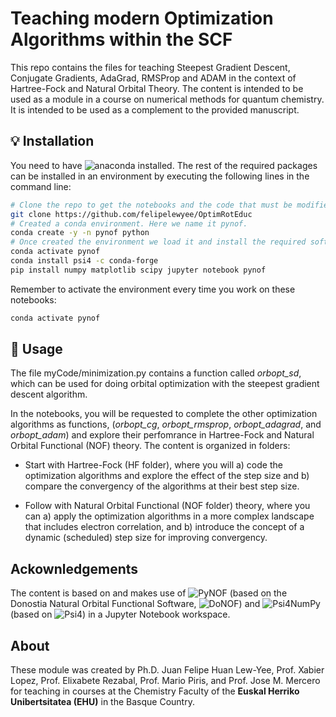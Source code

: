 # Teaching modern Optimization Algorithms within the SCF
This repo contains the files for teaching Steepest Gradient Descent, Conjugate Gradients, AdaGrad, RMSProp and ADAM in the context of Hartree-Fock and Natural Orbital Theory. The content is intended to be used as a module in a course on numerical methods for quantum chemistry. It is intended to be used as a complement to the provided manuscript.

## 💡 Installation

You need to have ![anaconda](https://www.anaconda.com/) installed. The rest of the required packages can be installed in an environment by executing the following lines in the command line:

```bash
# Clone the repo to get the notebooks and the code that must be modified
git clone https://github.com/felipelewyee/OptimRotEduc
# Created a conda environment. Here we name it pynof.
conda create -y -n pynof python
# Once created the environment we load it and install the required software
conda activate pynof
conda install psi4 -c conda-forge 
pip install numpy matplotlib scipy jupyter notebook pynof
```
Remember to activate the environment every time you work on these notebooks:
```bash
conda activate pynof
```

## 📝 Usage

The file myCode/minimization.py contains a function called *orbopt_sd*, which can be used for doing orbital optimization with the steepest gradient descent algorithm.

In the notebooks, you will be requested to complete the other optimization algorithms as functions, (*orbopt_cg*, *orbopt_rmsprop*, *orbopt_adagrad*, and *orbopt_adam*) and explore their perfomrance in Hartree-Fock and Natural Orbital Functional (NOF) theory. The content is organized in folders:

- Start with Hartree-Fock (HF folder), where you will a) code the optimization algorithms and explore the effect of the step size and b) compare the convergency of the algorithms at their best step size.

- Follow with Natural Orbital Functional (NOF folder) theory, where you can a) apply the optimization algorithms in a more complex landscape that includes electron correlation, and b) introduce the concept of a dynamic (scheduled) step size for improving convergency.

## Ackownledgements

The content is based on and makes use of ![PyNOF](https://github.com/felipelewyee/PyNOF) (based on the Donostia Natural Orbital Functional Software, ![DoNOF](https://github.com/DoNOF/DoNOFsw)) and ![Psi4NumPy](https://github.com/psi4/psi4numpy) (based on ![Psi4](https://github.com/psi4/psi4)) in a Jupyter Notebook workspace.

## About

These module was created by Ph.D. Juan Felipe Huan Lew-Yee, Prof. Xabier Lopez, Prof. Elixabete Rezabal, Prof. Mario Piris, and Prof. Jose M. Mercero for teaching in courses at the Chemistry Faculty of the **Euskal Herriko Unibertsitatea (EHU)** in the Basque Country.
